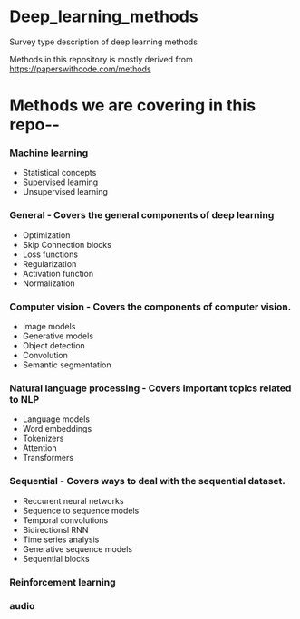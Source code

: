 # Deep_learning_methods

Survey type description of deep learning methods

Methods in this repository is mostly derived from https://paperswithcode.com/methods

# Methods we are covering in this repo--

### Machine learning

- Statistical concepts
- Supervised learning
- Unsupervised learning

### General - Covers the general components of deep learning

- Optimization
- Skip Connection blocks
- Loss functions
- Regularization
- Activation function
- Normalization

### Computer vision - Covers the components of computer vision.

- Image models
- Generative models
- Object detection
- Convolution
- Semantic segmentation

### Natural language processing - Covers important topics related to NLP

- Language models
- Word embeddings
- Tokenizers
- Attention
- Transformers

### Sequential - Covers ways to deal with the sequential dataset.

- Reccurent neural networks
- Sequence to sequence models
- Temporal convolutions
- Bidirectionsl RNN
- Time series analysis
- Generative sequence models
- Sequential blocks

### Reinforcement learning

### audio
